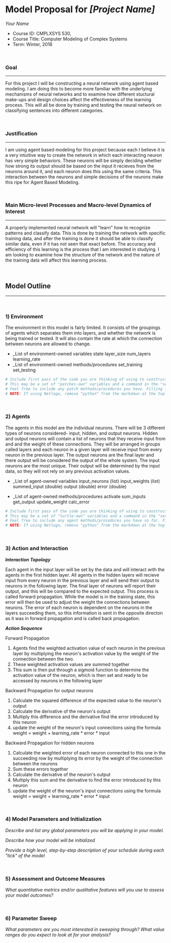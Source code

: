 # Model Proposal for _[Project Name]_

_Your Name_

* Course ID: CMPLXSYS 530,
* Course Title: Computer Modeling of Complex Systems
* Term: Winter, 2018



&nbsp; 

### Goal 
*****
 
For this project I will be constructing a neural network using agent based modeling. I am doing this to become more familiar with the underlying mechanisms of neural networks and to examine how different stuctural make-ups and design choices affect the effectiveness of the learning process. This will all be done by training and testing the neural network on classifying sentences into different categories.

&nbsp;  
### Justification
****
I am using agent based modeling for this project because each I believe it is a very intuitive way to create the network in which each interacting neuron has very simple behaviors. These neurons will be simply deciding whether how strong its output should be based on the input it recieves from the neurons around it, and each neuron does this using the same criteria. This interaction between the neurons and simple decisions of the neurons make this ripe for Agent Based Modeling.

&nbsp; 
### Main Micro-level Processes and Macro-level Dynamics of Interest
****

A properly implemented neural network will "learn" how to recognize patterns and classify data. This is done by training the network with specific training data, and after the training is done it should be able to classify similar data, even if it has not seen that exact before. The accuracy and efficiency of this learning is the process that I am interested in studying. I am looking to examine how the structure of the network and the nature of the training data will affect this learning process. 

&nbsp; 


## Model Outline
****
&nbsp; 
### 1) Environment
The environment in this model is fairly limited. It consists of the groupings of agents which separates them into layers, and whether the network is being trained or tested. It will also contain the rate at which the connection between neurons are allowed to change.

* _List of environment-owned variables
state
layer_size
num_layers
learning_rate
* _List of environment-owned methods/procedures
set_training
set_testing


```python
# Include first pass of the code you are thinking of using to construct your environment
# This may be a set of "patches-own" variables and a command in the "setup" procedure, a list, an array, or Class constructor
# Feel free to include any patch methods/procedures you have. Filling in with pseudocode is ok! 
# NOTE: If using Netlogo, remove "python" from the markdown at the top of this section to get a generic code block
```

&nbsp; 

### 2) Agents
 
 The agents in this model are the individual neurons. There will be 3 different types of neurons considered- input, hidden, and output neurons. Hidden and output neurons will contain a list of neurons that they receive input from and and the weight of these connections. They will be arranged in groups called layers and each neuron in a given layer will receive input from every neuron in the previous layer. The output neurons are the final layer and there output will be considered the output of the whole system. The input neurons are the most unique. Their output will be determined by the input data, so they will not rely on any previous activation values.
 
 
* _List of agent-owned variables
 input_neurons (list)
 input_weights (list)
 summed_input (double)
 output (double)
 error (double)

* _List of agent-owned methods/procedures
activate
sum_inputs
get_output
update_weight
calc_error



```python
# Include first pass of the code you are thinking of using to construct your agents
# This may be a set of "turtle-own" variables and a command in the "setup" procedure, a list, an array, or Class constructor
# Feel free to include any agent methods/procedures you have so far. Filling in with pseudocode is ok! 
# NOTE: If using Netlogo, remove "python" from the markdown at the top of this section to get a generic code block
```

&nbsp; 

### 3) Action and Interaction 
 
**_Interaction Topology_**

Each agent in the input layer will be set by the data and will interact with the agents in the first hidden layer. All agents in the hidden layers will recieve input from every neuron in the previous layer and will send their output to neurons in the following layer. The final layer of neurons will report their output, and this will be compared to the expected output. This process is called forward propagation. While the model is in the training state, this error will then be used to adjust the weight the connections between neurons. The error of each neuron is dependent on the neurons in the layers succeeding them, so this information is sent in the opposite directon as it was in forward propagation and is called back propagation. 
 
**_Action Sequence_**


Forward Propagation

1. Agents find the weighted activation value of each neuron in the previous layer by multiplying the neuron's activation value by the weight of the connection between the two.
2. These weighted activation values are summed together
3. This sum is then put through a sigmoid function to determine the activation value of the neuron, which is then set and ready to be accessed by neurons in the following layer

Backward Propagation for output neurons

1. Calculate the squared difference of the expected value to the neuron's output
2. Calculate the derivative of the neuron's output
3. Multiply this difference and the derivative find the error introduced by this neuron
4. update the weight of the neuron's input connections using the formula weight = weight + learning_rate * error * input

Backward Propagation for hidden neurons

1. Calculate the weighted error of each neuron connected to this one in the succeeding row by multiplying its error by the weight of the connection between the neurons
2. Sum these errors together
2. Calculate the derivative of the neuron's output
3. Multiply this sum and the derivative to find the error introduced by this neuron
4. update the weight of the neuron's input connections using the formula weight = weight + learning_rate * error * input

&nbsp; 
### 4) Model Parameters and Initialization

_Describe and list any global parameters you will be applying in your model._

_Describe how your model will be initialized_

_Provide a high level, step-by-step description of your schedule during each "tick" of the model_

&nbsp; 

### 5) Assessment and Outcome Measures

_What quantitative metrics and/or qualitative features will you use to assess your model outcomes?_

&nbsp; 

### 6) Parameter Sweep

_What parameters are you most interested in sweeping through? What value ranges do you expect to look at for your analysis?_
